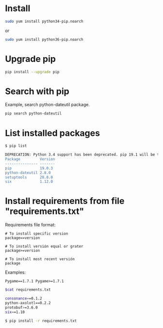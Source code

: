 <!-- TITLE: Pip -->

# Install


```sh
sudo yum install python34-pip.noarch
```

or

```sh
sudo yum install python36-pip.noarch

```

# Upgrade pip


```sh
pip install --upgrade pip
```

# Search with pip
Example, search python-dateutil package.

```sh
pip search python-dateutil
```

# List installed packages

```sh
$ pip list

DEPRECATION: Python 3.4 support has been deprecated. pip 19.1 will be the last one supporting it. Please upgrade your Python as Python 3.4 won't be maintained after March 2019 (cf PEP 429).
Package         Version
--------------- -------
pip             19.0.3 
python-dateutil 2.8.0  
setuptools      28.8.0 
six             1.12.0 

```

# Install requirements from file "requirements.txt"

Requirements file format:


```text
# To install specific version
package==version

# To install versión equal or grater
package>=version

# To install most recent versión
package
```

Examples:

`Pygame==1.7.1
Pygame>=1.7.1`


```sh
$cat requirements.txt 

consonance==0.1.2
python-axolotl==0.2.2
protobuf>=3.6.0
six==1.10
```



```sh
$ pip install -r requirements.txt
```


